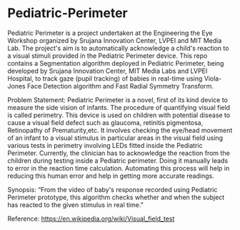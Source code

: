 # Pediatric-Perimeter
Pediatric Perimeter is a project undertaken at the Engineering the Eye Workshop organized by Srujana Innovation Center, LVPEI and MIT Media Lab. The project's aim is to automatically acknowledge a child's reaction to a visual stimuli provided in the Pediatric Perimeter device.
This repo contains a Segmentation algorithm deployed in Pediatric Perimeter, being developed by Srujana Innovation Center, MIT Media Labs and LVPEI Hospital, to track gaze (pupil tracking) of babies in real-time using Viola-Jones Face Detection algorithm and Fast Radial Symmetry Transform.

Problem Statement: Pediatric Perimeter is a novel, first of its kind device to measure the side vision of infants. The procedure of quantifying visual field is called perimetry. This device is used on children with potential disease to cause a visual field defect such as glaucoma, retinitis pigmentosa, Retinopathy of Prematurity,etc. It involves checking the eye/head movement of an infant to a visual stimulus in particular areas in the visual field using various tests in perimetry involving LEDs fitted inside the Pediatric Perimeter. Currently, the clinician has to acknowledge the reaction from the children during testing inside a Pediatric perimeter. Doing it manually leads to error in the reaction time calculation. Automating this process will help in reducing this human error and help in getting more accurate readings.  

Synopsis: “From the video of baby's response recorded using Pediatric Perimeter prototype, this algorithm checks whether and when the subject has reacted to the given stimulus in real time.”   

Reference: https://en.wikipedia.org/wiki/Visual_field_test
